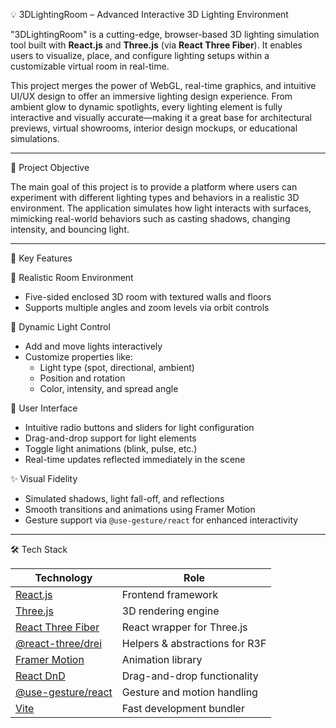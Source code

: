 💡 3DLightingRoom – Advanced Interactive 3D Lighting Environment

"3DLightingRoom" is a cutting-edge, browser-based 3D lighting simulation tool built with **React.js** and **Three.js** (via **React Three Fiber**). It enables users to visualize, place, and configure lighting setups within a customizable virtual room in real-time.

This project merges the power of WebGL, real-time graphics, and intuitive UI/UX design to offer an immersive lighting design experience. From ambient glow to dynamic spotlights, every lighting element is fully interactive and visually accurate—making it a great base for architectural previews, virtual showrooms, interior design mockups, or educational simulations.

---

 📌 Project Objective

The main goal of this project is to provide a platform where users can experiment with different lighting types and behaviors in a realistic 3D environment. The application simulates how light interacts with surfaces, mimicking real-world behaviors such as casting shadows, changing intensity, and bouncing light.

---

 🎯 Key Features

 🧱 Realistic Room Environment
- Five-sided enclosed 3D room with textured walls and floors
- Supports multiple angles and zoom levels via orbit controls

 🔦 Dynamic Light Control
- Add and move lights interactively
- Customize properties like:
  - Light type (spot, directional, ambient)
  - Position and rotation
  - Color, intensity, and spread angle

 🧩 User Interface
- Intuitive radio buttons and sliders for light configuration
- Drag-and-drop support for light elements
- Toggle light animations (blink, pulse, etc.)
- Real-time updates reflected immediately in the scene

 ✨ Visual Fidelity
- Simulated shadows, light fall-off, and reflections
- Smooth transitions and animations using Framer Motion
- Gesture support via `@use-gesture/react` for enhanced interactivity

---

 🛠 Tech Stack

| Technology | Role |
|------------|------|
| [React.js](https://react.dev/) | Frontend framework |
| [Three.js](https://threejs.org/) | 3D rendering engine |
| [React Three Fiber](https://github.com/pmndrs/react-three-fiber) | React wrapper for Three.js |
| [@react-three/drei](https://github.com/pmndrs/drei) | Helpers & abstractions for R3F |
| [Framer Motion](https://www.framer.com/motion/) | Animation library |
| [React DnD](https://react-dnd.github.io/react-dnd/about) | Drag-and-drop functionality |
| [@use-gesture/react](https://use-gesture.netlify.app/) | Gesture and motion handling |
| [Vite](https://vitejs.dev/) | Fast development bundler |
